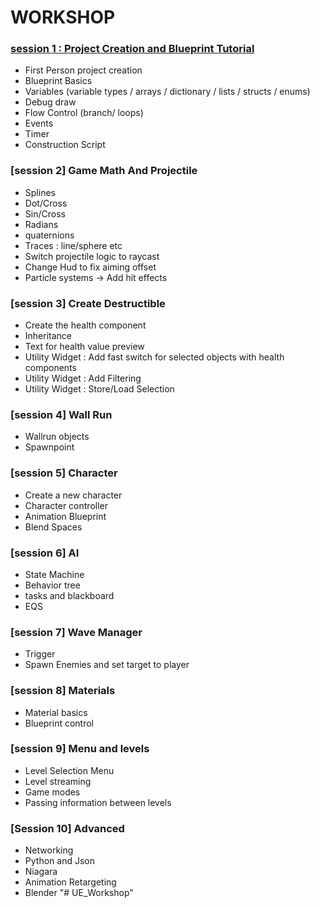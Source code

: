 # WORKSHOP

### [session 1 : Project Creation and Blueprint Tutorial](https://github.com/Bleeck/UE_Workshop/blob/main/Session_1.md)
  - First Person project creation
  - Blueprint Basics
  - Variables (variable types / arrays / dictionary / lists / structs / enums)
  - Debug draw
  - Flow Control (branch/ loops)
  - Events
  - Timer
  - Construction Script

### [session 2] Game Math And Projectile
  - Splines
  - Dot/Cross
  - Sin/Cross
  - Radians
  - quaternions
  - Traces : line/sphere etc
  - Switch projectile logic to raycast
  - Change Hud to fix aiming offset
  - Particle systems -> Add hit effects

### [session 3] Create Destructible
  - Create the health component
  - Inheritance
  - Text for health value preview
  - Utility Widget : Add fast switch for selected objects with health components
  - Utility Widget : Add Filtering
  - Utility Widget : Store/Load Selection

### [session 4] Wall Run
  - Wallrun objects
  - Spawnpoint

### [session 5] Character
  - Create a new character
  - Character controller
  - Animation Blueprint
  - Blend Spaces

### [session 6] AI
  - State Machine
  - Behavior tree
  - tasks and blackboard
  - EQS

### [session 7] Wave Manager
  - Trigger
  - Spawn Enemies and set target to player

### [session 8] Materials
  - Material basics
  - Blueprint control

### [session 9] Menu and levels
  - Level Selection Menu
  - Level streaming
  - Game modes
  - Passing information between levels

### [Session 10] Advanced
  - Networking
  - Python and Json
  - Niagara
  - Animation Retargeting
  - Blender
"# UE_Workshop"
